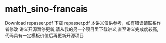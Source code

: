 # math_sino-francais
Download repasser.pdf 
下载 repasser.pdf
本讲义仅供参考，如有错误请联系作者修改
讲义开源暂停更新,请从我的另一个项目里下载讲义,直至讲义完成度较高,代码具有一定模板价值后再更新开源项目.
